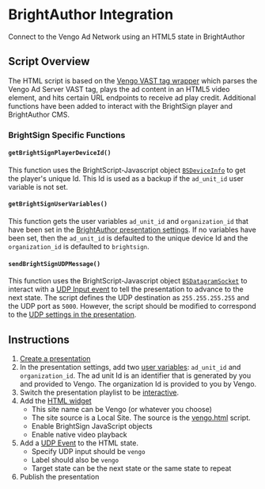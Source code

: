 # BrightAuthor Integration
Connect to the Vengo Ad Network using an HTML5 state in BrightAuthor

## Script Overview
The HTML script is based on the [Vengo VAST tag wrapper](https://github.com/vengolabs/vast-wrapper) which parses the Vengo Ad Server VAST tag, plays the ad content in an HTML5 video element, and hits certain URL endpoints to receive ad play credit. Additional functions have been added to interact with the BrightSign player and BrightAuthor CMS.

### BrightSign Specific Functions

#### `getBrightSignPlayerDeviceId()`
This function uses the BrightScript-Javascript object [`BSDeviceInfo`](https://brightsign.atlassian.net/wiki/spaces/DOC/pages/370672370/BSDeviceInfo) to get the player's unique Id. This Id is used as a backup if the `ad_unit_id` user variable is not set.

#### `getBrightSignUserVariables()`
This function gets the user variables `ad_unit_id` and `organization_id` that have been set in the [BrightAuthor presentation settings](https://brightsign.atlassian.net/wiki/spaces/DOC/pages/404623943/Presentation+Settings#PresentationSettings-Variablesvariables). If no variables have been set, then the `ad_unit_id` is defaulted to the unique device Id and the `organization_id` is defaulted to `brightsign`.

#### `sendBrightSignUDPMessage()`
This function uses the BrightScript-Javascript object [`BSDatagramSocket`](https://brightsign.atlassian.net/wiki/spaces/DOC/pages/370672365/BSDatagramSocket) to interact with a [UDP Input event](https://brightsign.atlassian.net/wiki/spaces/DOC/pages/388432930/Event+Properties#EventProperties-UDPEventudp) to tell the presentation to advance to the next state. The script defines the UDP destination as `255.255.255.255` and the UDP port as `5000`. However, the script should be modified to correspond to the [UDP settings in the presentation](https://brightsign.atlassian.net/wiki/spaces/DOC/pages/404623943/Presentation+Settings#PresentationSettings-Networkingnetworking).

## Instructions
1. [Create a presentation](https://brightsign.atlassian.net/wiki/spaces/DOC/pages/414089506/Presentation)
2. In the presentation settings, add two [user variables](https://brightsign.atlassian.net/wiki/spaces/DOC/pages/404623943/Presentation+Settings#PresentationSettings-Variablesvariables): `ad_unit_id` and `organization_id`. The ad unit Id is an identifier that is generated by you and provided to Vengo. The organization Id is provided to you by Vengo.
3. Switch the presentation playlist to be [interactive](https://brightsign.atlassian.net/wiki/spaces/DOC/pages/414089506/Presentation#Presentation-BuildinganInteractivePlaylistinteractive).
4. Add the [HTML widget](https://brightsign.atlassian.net/wiki/spaces/DOC/pages/411436972/State+Properties#StateProperties-HTML5State)
   - This site name can be Vengo (or whatever you choose)
   - The site source is a Local Site. The source is the [vengo.html](https://github.com/vengolabs/brightauthor-integration/blob/main/vengo.html) script.
   - Enable BrightSign JavaScript objects
   - Enable native video playback
5. Add a [UDP Event](https://brightsign.atlassian.net/wiki/spaces/DOC/pages/388432930/Event+Properties#EventProperties-UDPEventudp) to the HTML state.
   - Specify UDP input should be `vengo`
   - Label should also be `vengo`
   - Target state can be the next state or the same state to repeat
6. Publish the presentation
